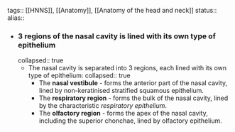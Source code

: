 tags:: [[HNNS]], [[Anatomy]], [[Anatomy of the head and neck]] 
status::
alias::

- ### 3 regions of the nasal cavity is lined with its own type of epithelium
  collapsed:: true
	- The nasal cavity is separated into 3 regions, each lined with its own type of epithelium:
	  collapsed:: true
		- The **nasal vestibule** - forms the anterior part of the nasal cavity, lined by non-keratinised stratified squamous epithelium.
		- The **respiratory region** - forms the bulk of the nasal cavity, lined by the characteristic *respiratory epithelium*.
		- The **olfactory region** - forms the apex of the nasal cavity, including the superior chonchae, lined by olfactory epithelium.